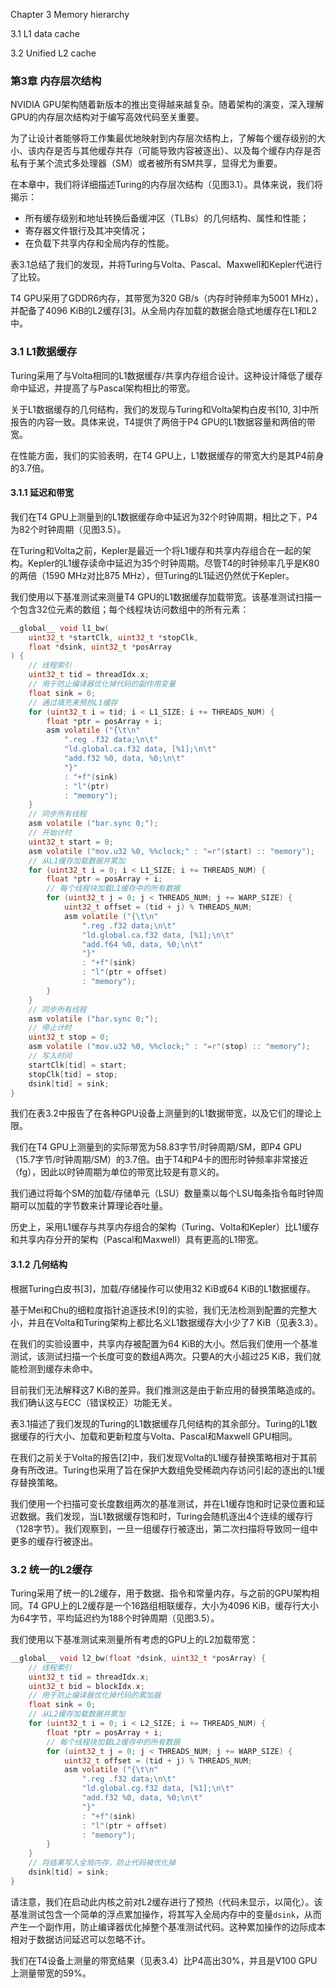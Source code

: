 Chapter 3
Memory hierarchy

3.1 L1 data cache

3.2 Unified L2 cache


### 第3章 内存层次结构

NVIDIA GPU架构随着新版本的推出变得越来越复杂。随着架构的演变，深入理解GPU的内存层次结构对于编写高效代码至关重要。

为了让设计者能够将工作集最优地映射到内存层次结构上，了解每个缓存级别的大小、该内存是否与其他缓存共存（可能导致内容被逐出）、以及每个缓存内存是否私有于某个流式多处理器（SM）或者被所有SM共享，显得尤为重要。

在本章中，我们将详细描述Turing的内存层次结构（见图3.1）。具体来说，我们将揭示：

- 所有缓存级别和地址转换后备缓冲区（TLBs）的几何结构、属性和性能；
- 寄存器文件银行及其冲突情况；
- 在负载下共享内存和全局内存的性能。

表3.1总结了我们的发现，并将Turing与Volta、Pascal、Maxwell和Kepler代进行了比较。

T4 GPU采用了GDDR6内存，其带宽为320 GB/s（内存时钟频率为5001 MHz），并配备了4096 KiB的L2缓存[3]。从全局内存加载的数据会隐式地缓存在L1和L2中。

### 3.1 L1数据缓存

Turing采用了与Volta相同的L1数据缓存/共享内存组合设计。这种设计降低了缓存命中延迟，并提高了与Pascal架构相比的带宽。

关于L1数据缓存的几何结构，我们的发现与Turing和Volta架构白皮书[10, 3]中所报告的内容一致。具体来说，T4提供了两倍于P4 GPU的L1数据容量和两倍的带宽。

在性能方面，我们的实验表明，在T4 GPU上，L1数据缓存的带宽大约是其P4前身的3.7倍。

#### 3.1.1 延迟和带宽

我们在T4 GPU上测量到的L1数据缓存命中延迟为32个时钟周期，相比之下，P4为82个时钟周期（见图3.5）。

在Turing和Volta之前，Kepler是最近一个将L1缓存和共享内存组合在一起的架构。Kepler的L1缓存读命中延迟为35个时钟周期。尽管T4的时钟频率几乎是K80的两倍（1590 MHz对比875 MHz），但Turing的L1延迟仍然优于Kepler。

我们使用以下基准测试来测量T4 GPU的L1数据缓存加载带宽。该基准测试扫描一个包含32位元素的数组；每个线程块访问数组中的所有元素：

```c
__global__ void l1_bw(
    uint32_t *startClk, uint32_t *stopClk,
    float *dsink, uint32_t *posArray
) {
    // 线程索引
    uint32_t tid = threadIdx.x;
    // 用于防止编译器优化掉代码的副作用变量
    float sink = 0;
    // 通过填充来预热L1缓存
    for (uint32_t i = tid; i < L1_SIZE; i += THREADS_NUM) {
        float *ptr = posArray + i;
        asm volatile ("{\t\n"
            ".reg .f32 data;\n\t"
            "ld.global.ca.f32 data, [%1];\n\t"
            "add.f32 %0, data, %0;\n\t"
            "}"
            : "+f"(sink)
            : "l"(ptr)
            : "memory");
    }
    // 同步所有线程
    asm volatile ("bar.sync 0;");
    // 开始计时
    uint32_t start = 0;
    asm volatile ("mov.u32 %0, %%clock;" : "=r"(start) :: "memory");
    // 从L1缓存加载数据并累加
    for (uint32_t i = 0; i < L1_SIZE; i += THREADS_NUM) {
        float *ptr = posArray + i;
        // 每个线程块加载L1缓存中的所有数据
        for (uint32_t j = 0; j < THREADS_NUM; j += WARP_SIZE) {
            uint32_t offset = (tid + j) % THREADS_NUM;
            asm volatile ("{\t\n"
                ".reg .f32 data;\n\t"
                "ld.global.ca.f32 data, [%1];\n\t"
                "add.f64 %0, data, %0;\n\t"
                "}"
                : "+f"(sink)
                : "l"(ptr + offset)
                : "memory");
        }
    }
    // 同步所有线程
    asm volatile ("bar.sync 0;");
    // 停止计时
    uint32_t stop = 0;
    asm volatile ("mov.u32 %0, %%clock;" : "=r"(stop) :: "memory");
    // 写入时间
    startClk[tid] = start;
    stopClk[tid] = stop;
    dsink[tid] = sink;
}
```

我们在表3.2中报告了在各种GPU设备上测量到的L1数据带宽，以及它们的理论上限。

我们在T4 GPU上测量到的实际带宽为58.83字节/时钟周期/SM，即P4 GPU（15.7字节/时钟周期/SM）的3.7倍。由于T4和P4卡的图形时钟频率非常接近（fg），因此以时钟周期为单位的带宽比较是有意义的。

我们通过将每个SM的加载/存储单元（LSU）数量乘以每个LSU每条指令每时钟周期可以加载的字节数来计算理论吞吐量。

历史上，采用L1缓存与共享内存组合的架构（Turing、Volta和Kepler）比L1缓存和共享内存分开的架构（Pascal和Maxwell）具有更高的L1带宽。

#### 3.1.2 几何结构

根据Turing白皮书[3]，加载/存储操作可以使用32 KiB或64 KiB的L1数据缓存。

基于Mei和Chu的细粒度指针追逐技术[9]的实验，我们无法检测到配置的完整大小，并且在Volta和Turing架构上都比名义L1数据缓存大小少了7 KiB（见表3.3）。

在我们的实验设置中，共享内存被配置为64 KiB的大小。然后我们使用一个基准测试，该测试扫描一个长度可变的数组A两次。只要A的大小超过25 KiB，我们就能检测到缓存未命中。

目前我们无法解释这7 KiB的差异。我们推测这是由于新应用的替换策略造成的。我们确认这与ECC（错误校正）功能无关。

表3.1描述了我们发现的Turing的L1数据缓存几何结构的其余部分。Turing的L1数据缓存的行大小、加载和更新粒度与Volta、Pascal和Maxwell GPU相同。

在我们之前关于Volta的报告[2]中，我们发现Volta的L1缓存替换策略相对于其前身有所改进。Turing也采用了旨在保护大数组免受稀疏内存访问引起的逐出的L1缓存替换策略。

我们使用一个扫描可变长度数组两次的基准测试，并在L1缓存饱和时记录位置和延迟数据。我们发现，当L1数据缓存饱和时，Turing会随机逐出4个连续的缓存行（128字节）。我们观察到，一旦一组缓存行被逐出，第二次扫描将导致同一组中更多的缓存行被逐出。

### 3.2 统一的L2缓存

Turing采用了统一的L2缓存，用于数据、指令和常量内存，与之前的GPU架构相同。T4 GPU上的L2缓存是一个16路组相联缓存，大小为4096 KiB，缓存行大小为64字节，平均延迟约为188个时钟周期（见图3.5）。

我们使用以下基准测试来测量所有考虑的GPU上的L2加载带宽：

```c
__global__ void l2_bw(float *dsink, uint32_t *posArray) {
    // 线程索引
    uint32_t tid = threadIdx.x;
    uint32_t bid = blockIdx.x;
    // 用于防止编译器优化掉代码的累加器
    float sink = 0;
    // 从L2缓存加载数据并累加
    for (uint32_t i = 0; i < L2_SIZE; i += THREADS_NUM) {
        float *ptr = posArray + i;
        // 每个线程块加载L2缓存中的所有数据
        for (uint32_t j = 0; j < THREADS_NUM; j += WARP_SIZE) {
            uint32_t offset = (tid + j) % THREADS_NUM;
            asm volatile ("{\t\n"
                ".reg .f32 data;\n\t"
                "ld.global.cg.f32 data, [%1];\n\t"
                "add.f32 %0, data, %0;\n\t"
                "}"
                : "+f"(sink)
                : "l"(ptr + offset)
                : "memory");
        }
    }
    // 将结果写入全局内存，防止代码被优化掉
    dsink[tid] = sink;
}
```

请注意，我们在启动此内核之前对L2缓存进行了预热（代码未显示，以简化）。该基准测试包含一个简单的浮点累加操作，将其写入全局内存中的变量`dsink`，从而产生一个副作用，防止编译器优化掉整个基准测试代码。这种累加操作的边际成本相对于数据访问延迟可以忽略不计。

我们在T4设备上测量的带宽结果（见表3.4）比P4高出30%，并且是V100 GPU上测量带宽的59%。
